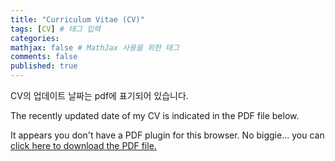 ```yaml
---
title: "Curriculum Vitae (CV)"
tags: [CV] # 태그 입력
categories: 
mathjax: false # MathJax 사용을 위한 태그
comments: false
published: true
---
```


CV의 업데이트 날짜는 pdf에 표기되어 있습니다.

The recently updated date of my CV is indicated in the PDF file below.

<object type="application/pdf" data="/files/Curriculum_vitae.pdf" width="100%" height="100%">
<p>It appears you don't have a PDF plugin for this browser.
    No biggie... you can <a href="/files/Curriculum_vitae.pdf">click here to
    download the PDF file.</a></p>
</object>